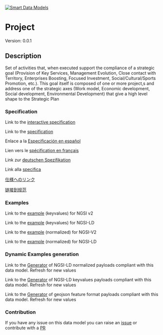 [![Smart Data Models](https://smartdatamodels.org/wp-content/uploads/2022/01/SmartDataModels_logo.png "Logo")](https://smartdatamodels.org)
# Project
Version: 0.0.1

## Description 

Set of activities that, when executed support the compliance of a strategic goal (Provision of Key Services, Management Evolution, Close contact with Territory, Enterprises Boosting, Focused Investment, Social/Cultural/Sports Promotion, etc.). This goal itself is composed of one or more project,s and address one of the strategic axes (Work model, Economic development, Social development, Environmental Development) that give a high level shape to the Strategic Plan
### Specification

Link to the [interactive specification](https://swagger.lab.fiware.org/?url=https://smart-data-models.github.io/dataModel.SDG/Project/swagger.yaml)

Link to the [specification](https://github.com/smart-data-models/dataModel.SDG/blob/master/Project/doc/spec.md)

Enlace a la [Especificación en español](https://github.com/smart-data-models/dataModel.SDG/blob/master/Project/doc/spec_ES.md)

Lien vers le [spécification en français](https://github.com/smart-data-models/dataModel.SDG/blob/master/Project/doc/spec_FR.md)

Link zur [deutschen Spezifikation](https://github.com/smart-data-models/dataModel.SDG/blob/master/Project/doc/spec_DE.md)

Link alla [specifica](https://github.com/smart-data-models/dataModel.SDG/blob/master/Project/doc/spec_IT.md)

[仕様へのリンク](https://github.com/smart-data-models/dataModel.SDG/blob/master/Project/doc/spec_JA.md)

[链接到规范](https://github.com/smart-data-models/dataModel.SDG/blob/master/Project/doc/spec_ZH.md)
### Examples

Link to the [example](https://smart-data-models.github.io/dataModel.SDG/Project/examples/example.json) (keyvalues) for NGSI v2

Link to the [example](https://smart-data-models.github.io/dataModel.SDG/Project/examples/example.jsonld) (keyvalues) for NGSI-LD

Link to the [example](https://smart-data-models.github.io/dataModel.SDG/Project/examples/example-normalized.json) (normalized) for NGSI-V2

Link to the [example](https://smart-data-models.github.io/dataModel.SDG/Project/examples/example-normalized.jsonld) (normalized) for NGSI-LD
### Dynamic Examples generation

Link to the [Generator](https://smartdatamodels.org/extra/ngsi-ld_generator.php?schemaUrl=https://raw.githubusercontent.com/smart-data-models/dataModel.SDG/master/Project/schema.json&email=info@smartdatamodels.org) of NGSI-LD normalized payloads compliant with this data model. Refresh for new values

Link to the [Generator](https://smartdatamodels.org/extra/ngsi-ld_generator_keyvalues.php?schemaUrl=https://raw.githubusercontent.com/smart-data-models/dataModel.SDG/master/Project/schema.json&email=info@smartdatamodels.org) of NGSI-LD keyvalues payloads compliant with this data model. Refresh for new values

Link to the [Generator](https://smartdatamodels.org/extra/geojson_features_generator.php?schemaUrl=https://raw.githubusercontent.com/smart-data-models/dataModel.SDG/master/Project/schema.json&email=info@smartdatamodels.org) of geojson feature format payloads compliant with this data model. Refresh for new values
### Contribution

 If you have any issue on this data model you can raise an [issue](https://github.com/smart-data-models/dataModel.SDG/issues)  or contribute with a [PR](https://github.com/smart-data-models/dataModel.SDG/pulls)